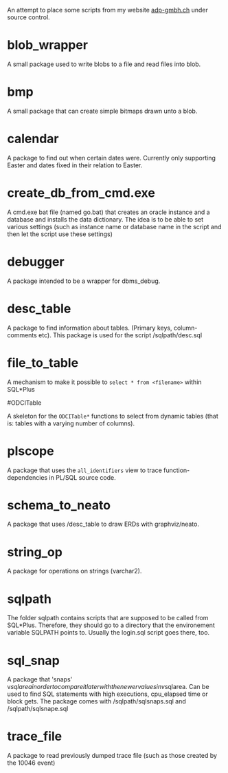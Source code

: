 An attempt to place some scripts from my website
[adp-gmbh.ch](http://www.adp-gmbh.ch) under source control.


# blob_wrapper
A small package used to write blobs to a file and read files
into blob.


# bmp
A small package that can create simple bitmaps drawn unto a
blob.


# calendar
A package to find out when certain dates were. Currently
only supporting Easter and dates fixed in their relation to
Easter.


# create_db_from_cmd.exe
A cmd.exe bat file (named go.bat) that creates an oracle
instance and a database and installs the data dictionary.
The idea is to be able to set various settings (such as
instance name or database name in the script and then let
the script use these settings)


# debugger
A package intended to be a wrapper for dbms_debug.


# desc_table
A package to find information about tables.  (Primary keys,
column-comments etc).  This package is used for the script
/sqlpath/desc.sql


# file_to_table
A mechanism to make it possible to `select * from <filename>`
within SQL*Plus

#ODCITable

A skeleton for the `ODCITable*` functions to select from
dynamic tables (that is: tables with a varying number
of columns).

# plscope
A package that uses the `all_identifiers` view to trace
function-dependencies in PL/SQL source code.


# schema_to_neato
A package that uses /desc_table to draw ERDs with
graphviz/neato.


# string_op
A package for operations on strings (varchar2).


# sqlpath
The folder sqlpath contains scripts that are supposed to 
be called from SQL*Plus. Therefore, they should go
to a directory that the environement variable SQLPATH
points to. Usually the login.sql script goes there, too.


# sql_snap
A package that 'snaps' v$sqlarea in order to compare it
later with the newer values in v$sqlarea.  Can be used to
find SQL statements with high executions, cpu_elapsed time
or block gets.  The package comes with /sqlpath/sqlsnaps.sql
and /sqlpath/sqlsnape.sql


# trace_file
A package to read previously dumped trace file (such as
those created by the 10046 event)


